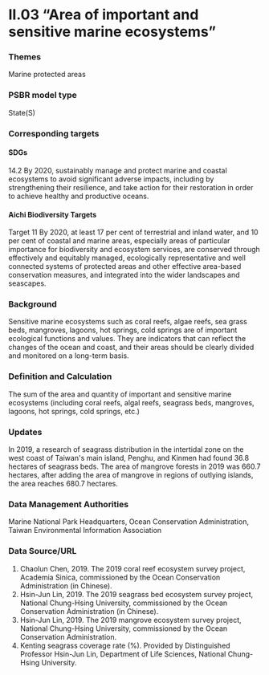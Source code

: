 # II.03 “Area of important and sensitive marine ecosystems”

<script type="text/javascript" src="http://cdn.mathjax.org/mathjax/latest/MathJax.js?config=TeX-AMS-MML_HTMLorMML"></script>

### Themes
Marine protected areas
### PSBR model type
State(S)
### Corresponding targets
#### SDGs
14.2 By 2020, sustainably manage and protect marine and coastal ecosystems to avoid significant adverse impacts, including by strengthening their resilience, and take action for their restoration in order to achieve healthy and productive oceans.
#### Aichi Biodiversity Targets
Target 11 By 2020, at least 17 per cent of terrestrial and inland water, and 10 per cent of coastal and marine areas, especially areas of particular importance for biodiversity and ecosystem services, are conserved through effectively and equitably managed, ecologically representative and well connected systems of protected areas and other effective area-based conservation measures, and integrated into the wider landscapes and seascapes.
### Background
Sensitive marine ecosystems such as coral reefs, algae reefs, sea grass beds, mangroves, lagoons, hot springs, cold springs are of important ecological functions and values. They are indicators that can reflect the changes of the ocean and coast, and their areas should be clearly divided and monitored on a long-term basis.
### Definition and Calculation
The sum of the area and quantity of important and sensitive marine ecosystems (including coral reefs, algal reefs, seagrass beds, mangroves, lagoons, hot springs, cold springs, etc.)
### Updates
In 2019, a research of seagrass distribution in the intertidal zone on the west coast of Taiwan's main island, Penghu, and Kinmen had found 36.8 hectares of seagrass beds. The area of mangrove forests in 2019 was 660.7 hectares, after adding the area of mangrove in regions of outlying islands, the area reaches 680.7 hectares.
### Data Management Authorities
Marine National Park Headquarters, Ocean Conservation Administration, Taiwan Environmental Information Association
### Data Source/URL
1. Chaolun Chen, 2019. The 2019 coral reef ecosystem survey project, Academia Sinica, commissioned by the Ocean Conservation Administration (in Chinese).
2. Hsin-Jun Lin, 2019. The 2019 seagrass bed ecosystem survey project, National Chung-Hsing University, commissioned by the Ocean Conservation Administration (in Chinese).
3. Hsin-Jun Lin, 2019. The 2019 mangrove ecosystem survey project, National Chung-Hsing University, commissioned by the Ocean Conservation Administration.
4. Kenting seagrass coverage rate (%). Provided by Distinguished Professor Hsin-Jun Lin, Department of Life Sciences, National Chung-Hsing University.
